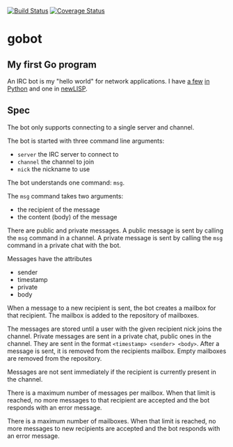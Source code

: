[![Build Status](https://travis-ci.org/haikoschol/gobot.svg?branch=master)](https://travis-ci.org/haikoschol/gobot) [![Coverage Status](https://coveralls.io/repos/github/haikoschol/gobot/badge.svg?branch=master)](https://coveralls.io/github/haikoschol/gobot?branch=master)

# gobot

## My first Go program

An IRC bot is my "hello world" for network applications. I have
[a few](https://github.com/haikoschol/dudebot)
[in Python](https://github.com/haikoschol/ircbotskel) and one in
[newLISP](https://github.com/haikoschol/repl_bot).

## Spec

The bot only supports connecting to a single server and channel.

The bot is started with three command line arguments:

* `server` the IRC server to connect to
* `channel` the channel to join
* `nick` the nickname to use

The bot understands one command: `msg`.

The `msg` command takes two arguments:

* the recipient of the message
* the content (body) of the message

There are public and private messages. A public message is sent by calling the
`msg` command in a channel. A private message is sent by calling the `msg`
command in a private chat with the bot.

Messages have the attributes
* sender
* timestamp
* private
* body

When a message to a new recipient is sent, the bot creates a mailbox for that
recipient. The mailbox is added to the repository of mailboxes.

The messages are stored until a user with the given recipient nick joins the
channel. Private messages are sent in a private chat, public ones in the
channel. They are sent in the format `<timestamp> <sender> <body>`. After a
message is sent, it is removed from the recipients mailbox. Empty mailboxes are
removed from the repository.

Messages are not sent immediately if the recipient is currently present in the
channel.

There is a maximum number of messages per mailbox. When that limit is reached,
no more messages to that recipient are accepted and the bot responds with an
error message.

There is a maximum number of mailboxes. When that limit is reached, no more
messages to new recipients are accepted and the bot responds with an error
message.
